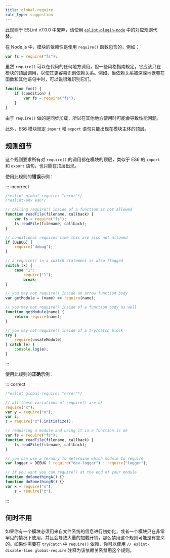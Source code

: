 ```yaml
---
title: global-require
rule_type: suggestion
---
```


此规则于 ESLint v7.0.0 中废弃，请使用 [`eslint-plugin-node`](https://github.com/mysticatea/eslint-plugin-node) 中的对应规则代替。

在 Node.js 中，模块的依赖性是使用 `require()` 函数包含的，例如：

```js
var fs = require("fs");
```

虽然 `require()` 可以在代码的任何地方调用，但一些风格指南规定，它应该只在模块的顶层调用，以使其更容易识别依赖关系。例如，当依赖关系被深深地嵌套在函数和其他语句中时，可以说很难识别它们。

```js
function foo() {
    if (condition) {
        var fs = require("fs");
    }
}
```

由于 `require()` 做的是同步加载，所以在其他地方使用时可能会导致性能问题。

此外，ES6 模块规定 `import` 和 `export` 语句只能出现在模块主体的顶层。

## 规则细节

这个规则要求所有对 `require()` 的调用都在模块的顶层，类似于 ES6 的 `import` 和 `export` 语句，也只能在顶层出现。

使用此规则的**错误**示例：

::: incorrect

```js
/*eslint global-require: "error"*/
/*eslint-env es6*/

// calling require() inside of a function is not allowed
function readFile(filename, callback) {
    var fs = require("fs");
    fs.readFile(filename, callback);
}

// conditional requires like this are also not allowed
if (DEBUG) {
    require("debug");
}

// a require() in a switch statement is also flagged
switch (x) {
    case "1":
        require("1");
        break;
}

// you may not require() inside an arrow function body
var getModule = (name) => require(name);

// you may not require() inside of a function body as well
function getModule(name) {
    return require(name);
}

// you may not require() inside of a try/catch block
try {
    require(unsafeModule);
} catch (e) {
    console.log(e);
}
```

:::

使用此规则的**正确**示例：

::: correct

```js
/*eslint global-require: "error"*/

// all these variations of require() are ok
require("x");
var y = require("y");
var z;
z = require("z").initialize();

// requiring a module and using it in a function is ok
var fs = require("fs");
function readFile(filename, callback) {
    fs.readFile(filename, callback);
}

// you can use a ternary to determine which module to require
var logger = DEBUG ? require("dev-logger") : require("logger");

// if you want you can require() at the end of your module
function doSomethingA() {}
function doSomethingB() {}
var x = require("x"),
    z = require("z");
```

:::

## 何时不用

如果你有一个模块必须用来自文件系统的信息进行初始化，或者一个模块只在非常罕见的情况下使用，并且会导致大量的加载开销，那么禁用这个规则可能是有意义的。如果你需要在 `try`/`catch` 中  `require()` 依赖，你可以使用 `// eslint-disable-line global-require` 注释为该依赖关系禁用这个规则。
